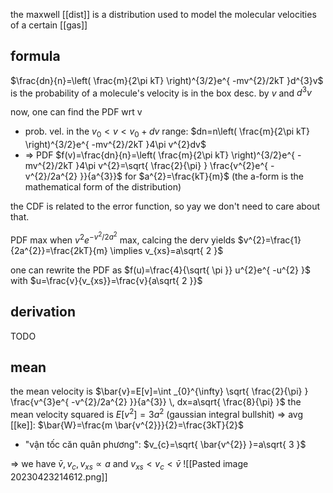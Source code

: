 the maxwell [[dist]] is a distribution used to model the molecular velocities of a certain [[gas]]

## formula
$\frac{dn}{n}=\left( \frac{m}{2\pi kT} \right)^{3/2}e^{ -mv^{2}/2kT }d^{3}v$ is the probability of a molecule's velocity is in the box desc. by $v$ and $d^{3}v$

now, one can find the PDF wrt v
- prob. vel. in the $v_{0}<v<v_{0}+dv$ range: $dn=n\left( \frac{m}{2\pi kT} \right)^{3/2}e^{ -mv^{2}/2kT }4\pi v^{2}dv$
- => PDF $f(v)=\frac{dn}{n}=\left( \frac{m}{2\pi kT} \right)^{3/2}e^{ -mv^{2}/2kT }4\pi v^{2}=\sqrt{ \frac{2}{\pi} } \frac{v^{2}e^{ -v^{2}/2a^{2} }}{a^{3}}$ for $a^{2}=\frac{kT}{m}$ (the a-form is the mathematical form of the distribution)

the CDF is related to the error function, so yay we don't need to care about that.

PDF max when $v^{2}e^{ -v^{2}/2a^{2} }$ max, calcing the derv yields $v^{2}=\frac{1}{2a^{2}}=\frac{2kT}{m} \implies v_{xs}=a\sqrt{ 2 }$

one can rewrite the PDF as $f(u)=\frac{4}{\sqrt{ \pi }} u^{2}e^{ -u^{2} }$ with $u=\frac{v}{v_{xs}}=\frac{v}{a\sqrt{ 2 }}$

## derivation
TODO

## mean
the mean velocity is $\bar{v}=E[v]=\int _{0}^{\infty} \sqrt{ \frac{2}{\pi} } \frac{v^{3}e^{ -v^{2}/2a^{2} }}{a^{3}} \, dx=a\sqrt{ \frac{8}{\pi} }$
the mean velocity squared is $E[v^{2}]=3a^{2}$ (gaussian integral bullshit)
=> avg [[ke]]: $\bar{W}=\frac{m \bar{v^{2}}}{2}=\frac{3kT}{2}$
- "vận tốc căn quân phương": $v_{c}=\sqrt{ \bar{v^{2}} }=a\sqrt{ 3 }$

=> we have $\bar{v},v_{c}, v_{xs} \propto a$ and $v_{xs}<v_{c}<\bar{v}$
![[Pasted image 20230423214612.png]]

